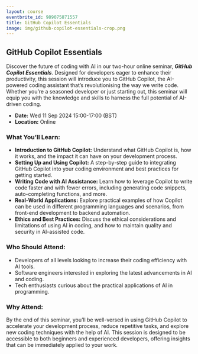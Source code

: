 ```yaml
---
layout: course
eventbrite_id: 989075871557
title: GitHub Copilot Essentials
image: img/github-copilot-essentials-crop.png
---
```


## GitHub Copilot Essentials

Discover the future of coding with AI in our two-hour online seminar,
***GitHub Copilot Essentials***. Designed for developers eager to enhance their
productivity, this session will introduce you to GitHub Copilot, the
AI-powered coding assistant that’s revolutionising the way we write code.
Whether you’re a seasoned developer or just starting out, this seminar will
equip you with the knowledge and skills to harness the full potential of
AI-driven coding.

* **Date:** Wed 11 Sep 2024 15:00-17:00 (BST)
* **Location:** Online

### What You’ll Learn:

* **Introduction to GitHub Copilot:** Understand what GitHub Copilot is, how
it works, and the impact it can have on your development process.
* **Setting Up and Using Copilot:** A step-by-step guide to integrating
GitHub Copilot into your coding environment and best practices for getting
started.
* **Writing Code with AI Assistance:** Learn how to leverage Copilot to write
code faster and with fewer errors, including generating code snippets,
auto-completing functions, and more.
* **Real-World Applications:** Explore practical examples of how Copilot can
be used in different programming languages and scenarios, from front-end
development to backend automation.
* **Ethics and Best Practices:** Discuss the ethical considerations and
limitations of using AI in coding, and how to maintain quality and security
in AI-assisted code.

### Who Should Attend:

* Developers of all levels looking to increase their coding efficiency with
AI tools.
* Software engineers interested in exploring the latest advancements in AI
and coding.
* Tech enthusiasts curious about the practical applications of AI in
programming.

### Why Attend:

By the end of this seminar, you’ll be well-versed in using GitHub Copilot to
accelerate your development process, reduce repetitive tasks, and explore new
coding techniques with the help of AI. This session is designed to be
accessible to both beginners and experienced developers, offering insights
that can be immediately applied to your work.

<div id="eventbrite-widget-container-983918846757"></div>

<script src="https://www.eventbrite.co.uk/static/widgets/eb_widgets.js"></script>

<script type="text/javascript">
    var exampleCallback = function() {
        console.log('Order complete!');
    };

    window.EBWidgets.createWidget({
        // Required
        widgetType: 'checkout',
        eventId: '983918846757',
        iframeContainerId: 'eventbrite-widget-container-983918846757',

        // Optional
        iframeContainerHeight: 500,  // Widget height in pixels. Defaults to a minimum of 425px if not provided
        onOrderComplete: exampleCallback  // Method called when an order has successfully completed
    });
</script>
